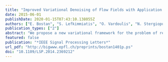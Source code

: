 ```yaml
---
title: "Improved Variational Denoising of Flow Fields with Application to Phase-Contrast MRI Data"
date: 2015-06-01
publishDate: 2020-01-15T07:43:10.138055Z
authors: ["E. Bostan", "S. Lefkimmiatis", "O. Vardoulis", "N. Stergiopulos", "M. Unser"]
publication_types: ["2"]
abstract: "We propose a new variational framework for the problem of reconstructing flow fields from noisy measurements. The formalism is based on regularizers penalizing the singular values of the Jacobian of the field. Specifically, we rely on the nuclear norm. Our method is invariant with respect to fundamental transformations and can be efficiently solved. We conduct numerical experiments on several phantom data and report improved performance compared to existing vectorial extensions of total variation and curl-divergence regularizations. Finally, we apply our reconstruction method to an experimentally-acquired phase-contrast MRI recording for enhancing the data visualization."
featured: false
publication: "*IEEE Signal Processing Letters*"
url_pdf: "http://bigwww.epfl.ch/preprints/bostan1401p.ps"
doi: "10.1109/LSP.2014.2369212"
---
```


